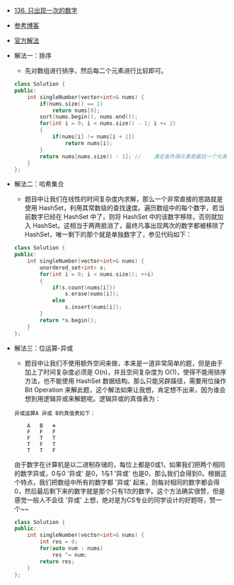 - [136. 只出现一次的数字](https://leetcode-cn.com/problems/single-number/)
- [参考博客](https://www.cnblogs.com/grandyang/p/4130577.html)
- [官方解法](https://leetcode-cn.com/problems/single-number/solution/zhi-chu-xian-yi-ci-de-shu-zi-by-leetcode/)
- 解法一：排序
    + 先对数组进行排序，然后每二个元素进行比较即可。
    ```C++
    class Solution {
    public:
        int singleNumber(vector<int>& nums) {
            if(nums.size() == 1)
                return nums[0];
            sort(nums.begin(), nums.end());
            for(int i = 0; i < nums.size() - 1; i += 2)
            {
                if(nums[i] != nums[i + 1])
                    return nums[i];
            }
            return nums[nums.size() - 1]; //    满足条件得元素是最后一个元素时
        }
    };
    ```

- 解法二：哈希集合
    + 题目中让我们在线性的时间复杂度内求解，那么一个非常直接的思路就是使用 HashSet，利用其常数级的查找速度。遍历数组中的每个数字，若当前数字已经在 HashSet 中了，则将 HashSet 中的该数字移除，否则就加入 HashSet。这相当于两两抵消了，最终凡事出现两次的数字都被移除了 HashSet，唯一剩下的那个就是单独数字了，参见代码如下：
    ```C++
    class Solution {
    public:
        int singleNumber(vector<int>& nums) {
            unordered_set<int> s;
            for(int i = 0; i < nums.size(); ++i)
            {
                if(s.count(nums[i]))
                    s.erase(nums[i]);
                else
                    s.insert(nums[i]);
            }
            return *s.begin();
        }
    };
    ```

- 解法三：位运算-异或
    + 题目中让我们不使用额外空间来做，本来是一道非常简单的题，但是由于加上了时间复杂度必须是 O(n)，并且空间复杂度为 O(1)，使得不能用排序方法，也不能使用 HashSet 数据结构。那么只能另辟蹊径，需要用位操作 Bit Operation 来解此题，这个解法如果让我想，肯定想不出来，因为谁会想到用逻辑异或来解题呢。逻辑异或的真值表为：

    ``` 
    异或运算A 异或 B的真值表如下：

        A   B   ⊕
        F   F   F
        F   T   T
        T   F   T
        T   T   F
    ```
    由于数字在计算机是以二进制存储的，每位上都是0或1，如果我们把两个相同的数字异或，0与0 '异或' 是0，1与1 '异或' 也是0，那么我们会得到0。根据这个特点，我们把数组中所有的数字都 '异或' 起来，则每对相同的数字都会得0，然后最后剩下来的数字就是那个只有1次的数字。这个方法确实很赞，但是感觉一般人不会往 '异或' 上想，绝对是为CS专业的同学设计的好题呀，赞一个~~ 
    ```C++
    class Solution {
    public:
        int singleNumber(vector<int>& nums) {
            int res = 0;
            for(auto num : nums)
                res ^= num;
            return res;
        }
    };
    ```
